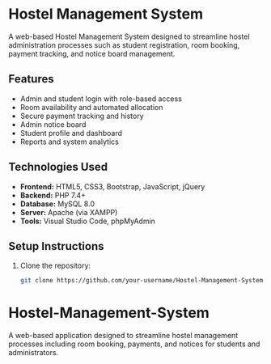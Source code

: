 # Hostel Management System

A web-based Hostel Management System designed to streamline hostel administration processes such as student registration, room booking, payment tracking, and notice board management.

## Features

- Admin and student login with role-based access
- Room availability and automated allocation
- Secure payment tracking and history
- Admin notice board
- Student profile and dashboard
- Reports and system analytics

## Technologies Used

- **Frontend:** HTML5, CSS3, Bootstrap, JavaScript, jQuery
- **Backend:** PHP 7.4+
- **Database:** MySQL 8.0
- **Server:** Apache (via XAMPP)
- **Tools:** Visual Studio Code, phpMyAdmin

## Setup Instructions

1. Clone the repository:
   ```bash
   git clone https://github.com/your-username/Hostel-Management-System.git
# Hostel-Management-System
A web-based application designed to streamline hostel management processes including room booking, payments, and notices for students and administrators.
